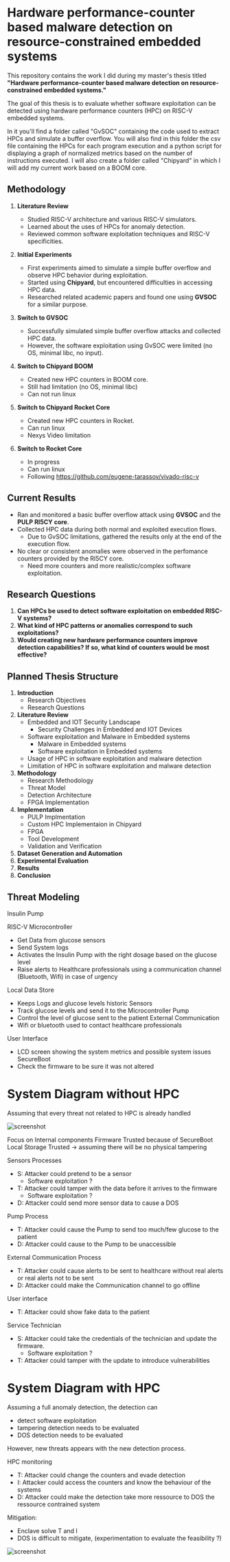 # Hardware performance-counter based malware detection on resource-constrained embedded systems

This repository contains the work I did during my master's thesis titled **"Hardware performance-counter based malware detection on resource-constrained embedded systems."**

The goal of this thesis is to evaluate whether software exploitation can be detected using hardware performance counters (HPC) on RISC-V embedded systems.

In it you'll find a folder called "GvSOC" containing the code used to extract HPCs and simulate a buffer overflow. You will also find in this folder the csv file containing the HPCs for each program execution and a python script for displaying a graph of normalized metrics based on the number of instructions executed. I will also create a folder called "Chipyard" in which I will add my current work based on a BOOM core.

## Methodology 

1. **Literature Review**
   - Studied RISC-V architecture and various RISC-V simulators.
   - Learned about the uses of HPCs for anomaly detection.
   - Reviewed common software exploitation techniques and RISC-V specificities.

2. **Initial Experiments**
   - First experiments aimed to simulate a simple buffer overflow and observe HPC behavior during exploitation.
   - Started using **Chipyard**, but encountered difficulties in accessing HPC data.
   - Researched related academic papers and found one using **GVSOC** for a similar purpose.

3. **Switch to GVSOC**
   - Successfully simulated simple buffer overflow attacks and collected HPC data.
   - However, the software exploitation using GvSOC were limited (no OS, minimal libc, no input).

4. **Switch to Chipyard BOOM**
   - Created new HPC counters in BOOM core.
   - Still had limitation (no OS, minimal libc)
   - Can not run linux

5. **Switch to Chipyard Rocket Core**
   - Created new HPC counters in Rocket.
   - Can run linux
   - Nexys Video limitation

6. **Switch to Rocket Core**
   - In progress
   - Can run linux
   - Following https://github.com/eugene-tarassov/vivado-risc-v


## Current Results

- Ran and monitored a basic buffer overflow attack using **GVSOC** and the **PULP RI5CY core**.
- Collected HPC data during both normal and exploited execution flows.
    - Due to GvSOC limitations, gathered the results only at the end of the execution flow.
- No clear or consistent anomalies were observed in the perfomance counters provided by the RI5CY core.
    - Need more counters and more realistic/complex software exploitation.

## Research Questions

1. **Can HPCs be used to detect software exploitation on embedded RISC-V systems?**
2. **What kind of HPC patterns or anomalies correspond to such exploitations?**
3. **Would creating new hardware performance counters improve detection capabilities? If so, what kind of counters would be most effective?**

## Planned Thesis Structure
1. **Introduction**
   - Research Objectives  
   - Research Questions  
2. **Literature Review**
    - Embedded and IOT Security Landscape
        - Security Challenges in Embedded and IOT Devices
    - Software exploitation and Malware in Embedded systems
        - Malware in Embedded systems
        - Software exploitation in Embedded systems
    - Usage of HPC in software exploitation and malware detection
    - Limitation of HPC in software exploitation and malware detection
3. **Methodology**
    - Research Methodology
    - Threat Model
    - Detection Architecture
    - FPGA Implementation
4. **Implementation**
    - PULP Implmentation
    - Custom HPC Implementaion in Chipyard
    - FPGA
    - Tool Development
    - Validation and Verification
5. **Dataset Generation and Automation**
6. **Experimental Evaluation**
7. **Results**
8. **Conclusion**

## Threat Modeling 


Insulin Pump

RISC-V Microcontroller 
- Get Data from glucose sensors
- Send System logs
- Activates the Insulin Pump with the right dosage based on the glucose level
- Raise alerts to Healthcare professionals using a communication channel (Bluetooth, Wifi) in case of urgency

Local Data Store
- Keeps Logs and glucose levels historic
Sensors 
- Track glucose levels and send it to the Microcontroller
Pump
- Control the level of glucose sent to the patient
External Communication 
- Wifi or bluetooth used to contact healthcare professionals

User Interface
- LCD screen showing the system metrics and possible system issues
SecureBoot
- Check the firmware to be sure it was not altered

# System Diagram without HPC
Assuming that every threat not related to HPC is already handled 

![screenshot](threat_model_1.png)

Focus on Internal components
Firmware Trusted because of SecureBoot 
Local Storage Trusted -> assuming there will be no physical tampering

Sensors Processes

- S: Attacker could pretend to be a sensor
	- Software exploitation ?
- T: Attacker could tamper with the data before it arrives to the firmware
	- Software exploitation ?
- D: Attacker could send more sensor data to cause a DOS

Pump Process

- T: Attacker could cause the Pump to send too much/few glucose to the patient
- D: Attacker could cause to the Pump to be unaccessible 

External Communication Process

- T: Attacker could cause alerts to be sent to healthcare without real alerts or real alerts not to be sent
- D: Attacker could make the Communication channel to go offline 

User interface

- T: Attacker could show fake data to the patient

Service Technician
- S: Attacker could take the credentials of the technician and update the firmware.
	- Software exploitation ?
- T: Attacker could tamper with the update to introduce vulnerabilities

# System Diagram with HPC

Assuming a full anomaly detection, the detection can 

- detect software exploitation
- tampering detection needs to be evaluated
- DOS detection needs to be evaluated

However, new threats appears with the new detection process.

HPC monitoring 

- T: Attacker could change the counters and evade detection
- I: Attacker could access the counters and know the behaviour of the systems
- D: Attacker could make the detection take more ressource to DOS the ressource contrained system

Mitigation:

- Enclave solve T and I
- DOS is difficult to mitigate, (experimentation to evaluate the feasibility ?)

![screenshot](threat_model_2.png)

